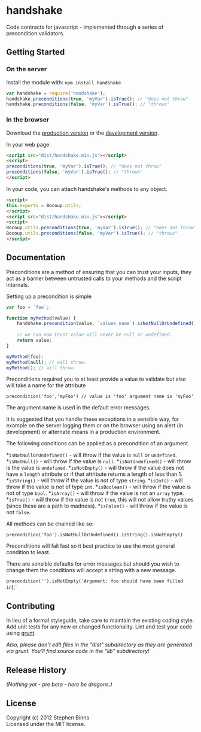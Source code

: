 # handshake

Code contracts for javascript - implemented through a series of precondition validators.

## Getting Started
### On the server
Install the module with: `npm install handshake`

```javascript
var handshake = require('handshake');
handshake.preconditions(true, 'myVar').isTrue(); // "does not throw"
handshake.preconditions(false, 'myVar').isTrue(); // "throws"
```

### In the browser
Download the [production version][min] or the [development version][max].

[min]: https://raw.github.com/stephenbinns/handshake/master/dist/handshake.min.js
[max]: https://raw.github.com/stephenbinns/handshake/master/dist/handshake.js

In your web page:

```html
<script src="dist/handshake.min.js"></script>
<script>
preconditions(true, 'myVar').isTrue(); // "does not throw"
preconditions(false, 'myVar').isTrue(); // "throws"
</script>
```

In your code, you can attach handshake's methods to any object.

```html
<script>
this.exports = Bocoup.utils;
</script>
<script src="dist/handshake.min.js"></script>
<script>
Bocoup.utils.preconditions(true, 'myVar').isTrue(); // "does not throw"
Bocoup.utils.preconditions(false, 'myVar').isTrue(); // "throws"
</script>
```

## Documentation

Preconditions are a method of ensuring that you can trust your inputs, they act as 
a barrier between untrusted calls to your methods and the script internals.

Setting up a precondition is simple

```javascript
var foo = `foo`;

function myMethod(value) {
    handshake.precondition(value, `values name`).isNotNullOrUndefined();
    
    // we can now trust value will never be null or undefined.
    return value;
}

myMethod(foo);
myMethod(null); // will throw.
myMethod(); // will throw.

```

Preconditions required you to at least provide a value to validate but also will take a name for the attribute

`precondition('foo','myFoo') // value is 'foo' argument name is 'myFoo'`

The argument name is used in the default error messages.

It is suggested that you handle these exceptions in a sensible way, for example
on the server logging them or on the browser using an alert (in development) or
alternate means in a production environment.

The following conditions can be applied as a precondition of an argument.

*`isNotNullOrUndefined()` - will throw if the value is `null` or `undefined`.
*`isNotNull()` - will throw if the value is `null`.
*`isNotUndefined()` - will throw is the value is `undefined`.
*`isNotEmpty()` - will throw if the value does not have a `length` attribute or if that attribute returns a length of less than 1.
*`isString()` - will throw if the value is not of type `string`.
*`isInt()` - will throw if the value is not of type `int`.
*`isBoolean()` - will throw if the value is not of type `bool`.
*`isArray()` - will throw if the value is not an `array` type.
*`isTrue()` - will throw if the value is not `true`, this will not allow truthy values (since these are a path to madness).
*`isFalse()` - will throw if the value is not `false`.

All methods can be chained like so:

`precondition('foo').isNotNullOrUndefined().isString().isNotEmpty()`

Preconditions will fail fast so it best practice to use the most general condition to least.

There are sensible defaults for error messages but should you wish to change them the conditions will accept a string
with a new message.

`precondition('').isNotEmpty('Argument: foo should have been filled in`);`

## Contributing
In lieu of a formal styleguide, take care to maintain the existing coding style. Add unit tests for any new or changed functionality. Lint and test your code using [grunt](https://github.com/cowboy/grunt).

_Also, please don't edit files in the "dist" subdirectory as they are generated via grunt. You'll find source code in the "lib" subdirectory!_

## Release History
_(Nothing yet - pre beta - here be dragons.)_

## License
Copyright (c) 2012 Stephen Binns  
Licensed under the MIT license.
